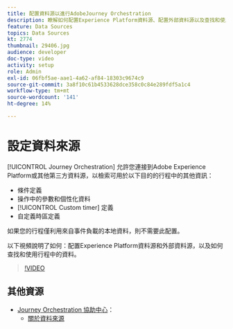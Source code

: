 ```yaml
---
title: 配置資料源以進行AdobeJourney Orchestration
description: 瞭解如何配置Experience Platform資料源、配置外部資料源以及查找和使用旅途中的資料。
feature: Data Sources
topics: Data Sources
kt: 2774
thumbnail: 29406.jpg
audience: developer
doc-type: video
activity: setup
role: Admin
exl-id: 06fbf5ae-aae1-4a62-af84-18303c9674c9
source-git-commit: 3a8f10c61b4533628dce358c0c84e289fdf5a1c4
workflow-type: tm+mt
source-wordcount: '141'
ht-degree: 14%

---
```


# 設定資料來源

[!UICONTROL Journey Orchestration] 允許您連接到Adobe Experience Platform或其他第三方資料源，以檢索可用於以下目的的行程中的其他資訊：

* 條件定義
* 操作中的參數和個性化資料
* [!UICONTROL Custom timer] 定義
* 自定義時區定義

如果您的行程僅利用來自事件負載的本地資料，則不需要此配置。

以下視頻說明了如何：配置Experience Platform資料源和外部資料源，以及如何查找和使用行程中的資料。

>[!VIDEO](https://video.tv.adobe.com/v/29406?quality=12)

## 其他資源

* [Journey Orchestration 協助中心](https://docs.adobe.com/content/help/zh-Hant/journeys/using/journey-orchestration-home.html)：
   * [關於資料來源](https://docs.adobe.com/content/help/en/journeys/using/data-source-journeys/about-data-sources.html)
